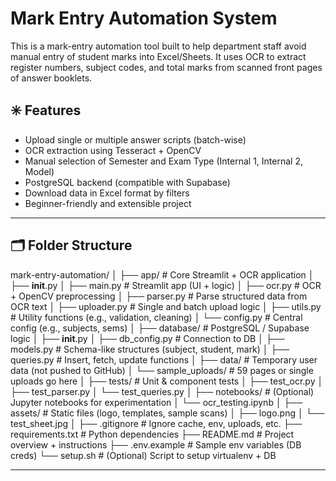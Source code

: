 # Mark Entry Automation System

This is a mark-entry automation tool built to help department staff avoid manual entry of student marks into Excel/Sheets. It uses OCR to extract register numbers, subject codes, and total marks from scanned front pages of answer booklets.

## ✳️ Features

- Upload single or multiple answer scripts (batch-wise)
- OCR extraction using Tesseract + OpenCV
- Manual selection of Semester and Exam Type (Internal 1, Internal 2, Model)
- PostgreSQL backend (compatible with Supabase)
- Download data in Excel format by filters
- Beginner-friendly and extensible project

---

## 🗂 Folder Structure
mark-entry-automation/
│
├── app/                            # Core Streamlit + OCR application
│   ├── __init__.py
│   ├── main.py                     # Streamlit app (UI + logic)
│   ├── ocr.py                      # OCR + OpenCV preprocessing
│   ├── parser.py                   # Parse structured data from OCR text
│   ├── uploader.py                 # Single and batch upload logic
│   ├── utils.py                    # Utility functions (e.g., validation, cleaning)
│   └── config.py                   # Central config (e.g., subjects, sems)
│
├── database/                       # PostgreSQL / Supabase logic
│   ├── __init__.py
│   ├── db_config.py                # Connection to DB
│   ├── models.py                   # Schema-like structures (subject, student, mark)
│   ├── queries.py                  # Insert, fetch, update functions
│
├── data/                           # Temporary user data (not pushed to GitHub)
│   └── sample_uploads/             # 59 pages or single uploads go here
│
├── tests/                          # Unit & component tests
│   ├── test_ocr.py
│   ├── test_parser.py
│   └── test_queries.py
│
├── notebooks/                      # (Optional) Jupyter notebooks for experimentation
│   └── ocr_testing.ipynb
│
├── assets/                         # Static files (logo, templates, sample scans)
│   ├── logo.png
│   └── test_sheet.jpg
│
├── .gitignore                      # Ignore cache, env, uploads, etc.
├── requirements.txt                # Python dependencies
├── README.md                       # Project overview + instructions
├── .env.example                    # Sample env variables (DB creds)
└── setup.sh                        # (Optional) Script to setup virtualenv + DB

---

